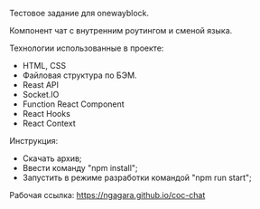 Тестовое задание для onewayblock.

Компонент чат с внутренним роутингом и сменой языка.

Технологии использованные в проекте:

- HTML, CSS
- Файловая структура по БЭМ.
- Reast API
- Socket.IO
- Function React Component
- React Hooks
- React Context

Инструкция:

- Скачать архив;
- Ввести команду "npm install";
- Запустить в режиме разработки командой "npm run start";

Рабочая ссылка: https://ngagara.github.io/coc-chat
